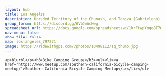 ```yaml
---
layout: hub
title: Los Angeles
description: Unceded Territory of the Chumash, and Tongva (Gabrieleno)
group_forum: https://discord.gg/6VbCwAcHwg
spreadsheet_url: https://docs.google.com/spreadsheets/d/1krFtwpYnqe8T7mCaAVJzsqxe_CYDAIbQKwoLMMPZc3k/gviz/tq?tqx=out:json&sheet=los_angeles
nav-menu: false
show_tile: false
map: los-angeles_797271
image: https://ridewithgps.com//photos/10498112/sq_thumb.jpg
---
```

    
    <p>blurbl</p><h3>Bike Camping Groups</h3><ul><li><a href='https://www.meetup.com/southern-california-bicycle-camping-meetup/'>Southern California Bicycle Camping Meetup</a></li></ul>